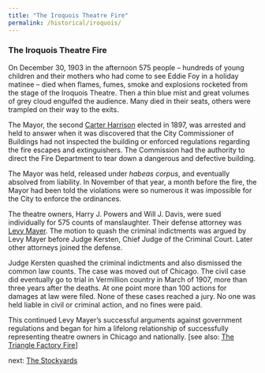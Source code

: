 ```yaml
---
title: "The Iroquois Theatre Fire"
permalink: /historical/iroquois/
---
```


### The Iroquois Theatre Fire

On December 30, 1903 in the afternoon 575 people – hundreds of young children and their mothers who had come to see Eddie Foy in a holiday matinee – died when flames, fumes, smoke and explosions rocketed from the stage of the Iroquois Theatre. Then a thin blue mist and great volumes of grey cloud engulfed the audience. Many died in their seats, others were trampled on their way to the exits.

The Mayor, the second [Carter Harrison](/legal/mayors/harrisonJr) elected in 1897, was arrested and held to answer when it was discovered that the City Commissioner of Buildings had not inspected the building or enforced regulations regarding the fire escapes and extinguishers. The Commission had the authority to direct the Fire Department to tear down a dangerous and defective building.

The Mayor was held, released under *habeas corpus*, and eventually absolved from liability. In November of that year, a month before the fire, the Mayor had been told the violations were so numerous it was impossible for the City to enforce the ordinances.

The theatre owners, Harry J. Powers and Will J. Davis, were sued individually for 575 counts of manslaughter. Their defense attorney was [Levy Mayer](/kelley/historical/mayer). The motion to quash the criminal indictments was argued by Levy Mayer before Judge Kersten, Chief Judge of the Criminal Court. Later other attorneys joined the defense.

Judge Kersten quashed the criminal indictments and also dismissed the common law counts. The case was moved out of Chicago. The civil case did eventually go to trial in Vermillion country in March of 1907, more than three years after the deaths. At one point more than 100 actions for damages at law were filed. None of these cases reached a jury. No one was held liable in civil or criminal action, and no fines were paid.

This continued Levy Mayer’s successful arguments against government regulations and began for him a lifelong relationship of successfully representing theatre owners in Chicago and nationally.
[see also: [The Triangle Factory Fire](http://trianglefire.ilr.cornell.edu/)]


next:  [The Stockyards](/historical/stockyards)